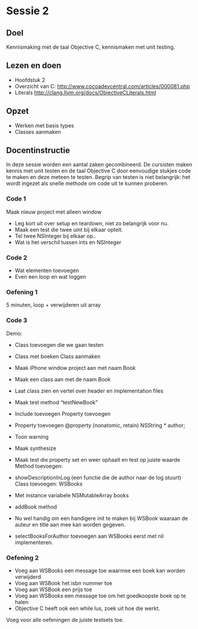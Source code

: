 # Sessie 2

## Doel
Kennismaking met de taal Objective C, kennismaken met unit testing.

## Lezen en doen
* Hoofdstuk 2
* Overzicht van C: http://www.cocoadevcentral.com/articles/000081.php
* Literals http://clang.llvm.org/docs/ObjectiveCLiterals.html


## Opzet
* Werken met basis types
* Classes aanmaken

## Docentinstructie
In deze sessie worden een aantal zaken gecombineerd. De cursisten maken kennis met unit testen en de taal Objective C door eenvoudige stukjes code te maken en deze meteen te testen. Begrip van testen is niet belangrijk: het wordt ingezet als snelle methode om code uit te kunnen proberen. 


### Code 1
Maak nieuw project met alleen window
* Leg kort uit over setup en teardown, niet zo belangrijk voor nu.
* Maak een test die twee uint bij elkaar optelt.
* Tel twee NSInteger bij elkaar op..
* Wat is het verschil tussen ints en NSInteger
	

### Code 2
* Wat elementen toevoegen
* Even een loop en wat loggen

### Oefening 1
5 minuten, loop + verwijderen uit array


### Code 3
Demo:
* Class toevoegen die we gaan testen
* Class met boeken
Class aanmaken
* Maak iPhone window project aan met naam Book
* Maak een class aan met de naam Book
* Laat class zien en vertel over header en implementation files
* Maak test method “testNewBook” 
* Include toevoegen 
Property toevoegen
* Property toevoegen 
@property (nonatomic, retain) NSString * author;

* Toon warning
* Maak synthesize
* Maak test die property set en weer ophaalt en test op juiste waarde
Method toevoegen:
* showDescriptionInLog (een functie die de author naar de log stuurt)
Class toevoegen: WSBooks
* Met instance variabele NSMutableArray books
* addBook method
* Nu wel handig om een handigere init te maken bij WSBook waaraan de auteur en title aan mee kan worden gegeven.
* selectBooksForAuthor toevoegen aan WSBooks eerst met nil implementeren.


### Oefening 2

* Voeg aan WSBooks een message toe waarmee een boek kan worden verwijderd
* Voeg aan WSBook het isbn nummer toe
* Voeg aan WSBook een prijs toe
* Voeg aan WSBooks een message toe om het goedkoopste boek op te halen
* Objective C heeft ook een while lus, zoek uit hoe die werkt.


Voeg voor alle oefeningen de juiste testsets toe.
